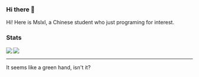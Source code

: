 ### Hi there 👋

<!--
**mslxl/mslxl** is a ✨ _special_ ✨ repository because its `README.md` (this file) appears on your GitHub profile.

Here are some ideas to get you started:

- 🔭 I’m currently working on ...
- 🌱 I’m currently learning ...
- 👯 I’m looking to collaborate on ...
- 🤔 I’m looking for help with ...
- 💬 Ask me about ...
- 📫 How to reach me: ...
- 😄 Pronouns: ...
- ⚡ Fun fact: ...
-->
Hi! Here is Mslxl, a Chinese student who just programing for interest.

### Stats


<img align="left" src="https://github-readme-stats.vercel.app/api/top-langs/?username=mslxl" />
<div align="left">
<img  src="https://github-readme-stats.vercel.app/api?username=mslxl&count_private=true&show_icons=true&include_all_commits=true&include_orgs=true" />
  <hr/>
  <p>It seems like a green hand, isn't it?</p>
</div>
